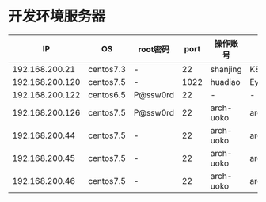 # 开发环境服务器

IP|	OS|	root密码|	port|	操作账号|	操作密码
---|---|---|---|---|---
192.168.200.21|	centos7.3|	-|	22|	shanjing|	K84E63Fa|
192.168.200.120|	centos7.5|	-|	1022|	huadiao|	EyPw&NcX3isu3MLr(
192.168.200.122|	centos6.5|	P@ssw0rd|	22|	-|	-
192.168.200.126|	centos7.5|	P@ssw0rd|	22|	arch-uoko|	archUoko@123
192.168.200.44|  	centos7.5|        -|	 22|	arch-uoko|	archUoko@123
192.168.200.45|  	centos7.5|        -|	 22|	arch-uoko|	archUoko@123
192.168.200.46|  	centos7.5|        -|	 22|	arch-uoko|	archUoko@123
